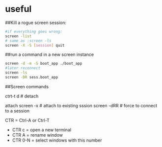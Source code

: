 

# useful

##Kill a rogue screen session:

~~~bash
#if everything goes wrong:
screen -list
# same as :screen -ls 
screen -X -S [session] quit
~~~

##run a command in a new screen instance

~~~ bash
screen -d -m -S boot_app ./boot_app
#later reconnect
screen -ls
screen -DR sess.boot_app
~~~

##Screen commands

ctrt-t d  # detach

attach
screen -x # attach to existing sssion
screen -dRR # force to connect to a session



CTR = Ctrl-A or Ctrl-T

- CTR c = open a new terminal
- CTR A = rename window
- CTR 0-N = select windows with this number
